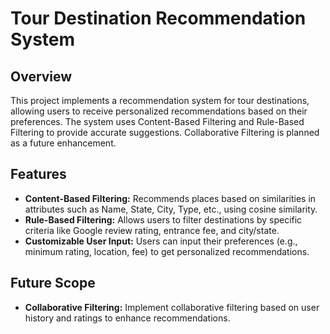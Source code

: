 # Tour Destination Recommendation System
## Overview
This project implements a recommendation system for tour destinations, allowing users to receive personalized recommendations based on their preferences. The system uses Content-Based Filtering and Rule-Based Filtering to provide accurate suggestions. Collaborative Filtering is planned as a future enhancement.

## Features
- **Content-Based Filtering:** Recommends places based on similarities in attributes such as Name, State, City, Type, etc., using cosine similarity.
- **Rule-Based Filtering:** Allows users to filter destinations by specific criteria like Google review rating, entrance fee, and city/state.
- **Customizable User Input:** Users can input their preferences (e.g., minimum rating, location, fee) to get personalized recommendations.

## Future Scope
- **Collaborative Filtering:** Implement collaborative filtering based on user history and ratings to enhance recommendations.
